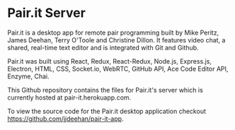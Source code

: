 # Pair.it Server

Pair.it is a desktop app for remote pair programming built by Mike Peritz, James Deehan, Terry O'Toole and Christine Dillon. It features video chat, a shared, real-time text editor and is integrated with Git and Github. 

Pair.it was built using React, Redux, React-Redux, Node.js, Express.js, Electron, HTML, CSS, Socket.io, WebRTC, GitHub API, Ace Code Editor API, Enzyme, Chai.

This Github repository contains the files for Pair.it's server which is currently hosted at pair-it.herokuapp.com.

To view the source code for the Pair.it desktop application checkout https://github.com/jjdeehan/pair-it-app.



